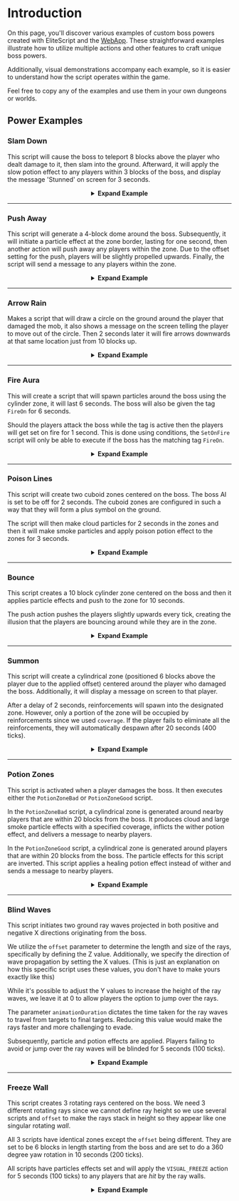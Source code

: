 # Introduction

On this page, you'll discover various examples of custom boss powers created with EliteScript and the [WebApp](https://magmaguy.com/webapp/webapp.html). These straightforward examples illustrate how to utilize multiple actions and other features to craft unique boss powers. 

Additionally, visual demonstrations accompany each example, so it is easier to understand how the script operates within the game.

Feel free to copy any of the examples and use them in your own dungeons or worlds.

## Power Examples

### Slam Down

This script will cause the boss to teleport 8 blocks above the player who dealt damage to it, then slam into the ground. Afterward, it will apply the slow potion effect to any players within 3 blocks of the boss, and display the message 'Stunned' on screen for 3 seconds.

<div align="center">

<details>

<summary><b>Expand Example</b></summary>

<div align="left">

```yml
eliteScript:
  SlamDown:
    Events:
    - EliteMobDamagedByPlayerEvent
    Actions:
    - action: TELEPORT
      FinalTarget:
        targetType: DIRECT_TARGET
        offset: 0,8,0
      Target:
        targetType: SELF
    - action: PUSH
      vValue: 0,-5,0
      Target:
        targetType: SELF
      wait: 15
    - action: POTION_EFFECT
      potionEffectType: SLOW
      amplifier: 3
      duration: 60
      Target:
        targetType: NEARBY_PLAYERS
        range: 3
      wait: 20
    - action: TITLE_MESSAGE
      subtitle: "Stunned!"
      duration: 40
      fadeIn: 10
      fadeOut: 10
      Target:
        targetType: NEARBY_PLAYERS
        range: 3
      wait: 20
    Cooldowns:
      local: 180
      global: 80
```

<div align="center">

<video autoplay loop muted>
  <source src="../../../img/wiki/power_example_slamdown.webm" type="video/webm">
  Your browser does not support the video tag.
</video>

</div>

</div>

</details>

</div>

***

### Push Away

This script will generate a 4-block dome around the boss. Subsequently, it will initiate a particle effect at the zone border, lasting for one second, then another action will push away any players within the zone. Due to the offset setting for the push, players will be slightly propelled upwards. Finally, the script will send a message to any players within the zone.

<div align="center">

<details>

<summary><b>Expand Example</b></summary>

<div align="left">

```yml
eliteScript:
  PushAway:
    Events:
    - EliteMobDamagedEvent
    Zone:
      shape: DOME
      radius: 4
      borderRadius: 3
      Target:
        targetType: SELF
        track: true
    Actions:
    - action: SPAWN_PARTICLE
      particles:
      - particle: CLOUD
      Target:
        targetType: ZONE_BORDER
        track: true
      repeatEvery: 5
      times: 4
    - action: PUSH
      Target:
        targetType: ZONE_FULL
        track: true
      RelativeVector:
        SourceTarget:
          targetType: SELF
        DestinationTarget:
          targetType: ACTION_TARGET
        normalize: true
        multiplier: 1.0
        offset: 0,0.2,0
      repeatEvery: 1
      times: 20
    - action: MESSAGE
      sValue: "&cCool boss!: &fBE GONE!"
      Target:
        targetType: ZONE_FULL
      repeatEvery: 10
      times: 2
    Cooldowns:
      local: 140
      global: 80
```

<div align="center">

<video autoplay loop muted>
  <source src="../../../img/wiki/power_example_pushaway.webm" type="video/webm">
  Your browser does not support the video tag.
</video>

</div>

</div>

</details>

</div>

***

### Arrow Rain

Makes a script that will draw a circle on the ground around the player that damaged the mob, it also shows a message on the screen telling the player to move out of the circle. Then 2 seconds later it will fire arrows downwards at that same location just from 10 blocks up.

<div align="center">

<details>

<summary><b>Expand Example</b></summary>

<div align="left">

```yml
eliteScript:
  MakeCircle:
    Events:
    - EliteMobDamagedByPlayerEvent
    Zone:
      shape: CYLINDER
      radius: 5
      borderRadius: 4
      height: 1
      Target:
        targetType: DIRECT_TARGET
        track: false
    Actions:
    - action: SPAWN_PARTICLE
      Target:
        targetType: ZONE_BORDER
        track: false
        coverage: 1.0
      repeatEvery: 5
      times: 8
      particles:
      - particle: FLAME
    - action: TITLE_MESSAGE
      Target:
        targetType: DIRECT_TARGET
      fadeOut: 10
      duration: 20
      fadeIn: 10
      subtitle: Move out of the zone!
    - action: RUN_SCRIPT
      scripts:
      - "ArrowRain"
    Cooldowns:
      local: 160
      global: 80
  ArrowRain:
    Zone:
      shape: CYLINDER
      radius: 5
      borderRadius: 4
      height: 1
      Target:
        targetType: DIRECT_TARGET
        track: false
        offset: 0,10,0
    Actions:
    - action: SUMMON_ENTITY
      wait: 40
      sValue: ARROW
      Target:
        targetType: ZONE_FULL
        track: false
      vValue: 0,-1,0
      repeatEvery: 10
      times: 4
```

<div align="center">

<video autoplay loop muted>
  <source src="../../../img/wiki/power_example_.webm" type="video/webm">
  Your browser does not support the video tag.
</video>

</div>

</div>

</details>

</div>

***

### Fire Aura

This will create a script that will spawn particles around the boss using the cylinder zone, it will last 6 seconds. The boss will also be given the tag `FireOn` for 6 seconds. 

Should the players attack the boss while the tag is active then the players will get set on fire for 1 second. This is done using conditions, the `SetOnFire` script will only be able to execute if the boss has the matching tag `FireOn`.

<div align="center">

<details>

<summary><b>Expand Example</b></summary>

<div align="left">

```yml
eliteScript:
  Visual:
    Events:
    - PlayerDamagedByEliteMobEvent
    Zone:
      shape: CYLINDER
      radius: 2
      height: 3
      Target:
        targetType: SELF
        track: true
    Actions:
    - action: SPAWN_PARTICLE
      particles:
      - particle: FLAME
      Target:
        targetType: ZONE_FULL
        track: true
        coverage: 1.0
      repeatEvery: 5
      times: 24
    - action: TAG
      tags:
      - "FireOn"
      duration: 120
      Target:
        targetType: SELF
    Cooldowns:
      local: 180
      global: 80
  SetOnFire:
    Events:
    - EliteMobDamagedByPlayerEvent
    Actions:
    - action: SET_ON_FIRE
      duration: 20
      Target:
        targetType: DIRECT_TARGET
      Conditions:
        Target:
          targetType: SELF
        conditionType: BLOCKING
        hasTags:
        - "FireOn"
```

</div>

</details>

</div>

***

### Poison Lines

This script will create two cuboid zones centered on the boss. The boss AI is set to be off for 2 seconds. The cuboid zones are configured in such a way that they will form a plus symbol on the ground.

The script will then make cloud particles for 2 seconds in the zones and then it will make smoke particles and apply poison potion effect to the zones for 3 seconds.

<div align="center">

<details>

<summary><b>Expand Example</b></summary>

<div align="left">

```yml
eliteScript:
  PoisonLine1:
    Events:
    - EliteMobDamagedByPlayerEvent
    Zone:
      shape: CUBOID
      x: 20
      y: 1
      z: 2
      Target:
        targetType: SELF
        track: false
    Actions:
    - action: SET_MOB_AI
      bValue: false
      duration: 40
      Target:
        targetType: SELF
      scripts:
      - "PoisonLine2"
    - action: SPAWN_PARTICLE
      particles:
      - particle: CLOUD
      Target:
        targetType: ZONE_FULL
        coverage: 1
      repeatEvery: 5
      times: 8
    - action: SPAWN_PARTICLE
      particles:
      - particle: SMOKE_NORMAL
      Target:
        targetType: ZONE_FULL
        coverage: 1
      wait: 40
      repeatEvery: 5
      times: 12
    - action: POTION_EFFECT
      potionEffectType: POISON
      amplifier: 4
      duration: 50
      Target:
        targetType: ZONE_FULL
      wait: 40
      repeatEvery: 5
      times: 12
    Cooldowns:
      local: 200
      global: 80
  PoisonLine2:
    Zone:
      shape: CUBOID
      x: 2
      y: 1
      z: 20
      Target:
        targetType: SELF
        track: false
    Actions:
    - action: SPAWN_PARTICLE
      particles:
      - particle: CLOUD
      Target:
        targetType: ZONE_FULL
        coverage: 1
      repeatEvery: 5
      times: 8
    - action: SPAWN_PARTICLE
      particles:
      - particle: SMOKE_NORMAL
      Target:
        targetType: ZONE_FULL
        coverage: 1
      wait: 40
      repeatEvery: 5
      times: 12
    - action: POTION_EFFECT
      potionEffectType: POISON
      amplifier: 4
      duration: 50
      Target:
        targetType: ZONE_FULL
      wait: 40
      repeatEvery: 5
      times: 12
```

</div>

</details>

</div>

***

### Bounce

This script creates a 10 block cylinder zone centered on the boss and then it applies particle effects and push to the zone for 10 seconds.

The push action pushes the players slightly upwards every tick, creating the illusion that the players are bouncing around while they are in the zone.

<div align="center">

<details>

<summary><b>Expand Example</b></summary>

<div align="left">

```yml
eliteScript:
  Bounce:
    Events:
    - EliteMobDamagedByPlayerEvent
    Zone:
      shape: CYLINDER
      radius: 10
      height: 2
      Target:
        targetType: SELF
        track: false
    Actions:
    - action: SPAWN_PARTICLE
      particles:
      - particle: EXPLOSION_NORMAL
      repeatEvery: 10
      times: 20
      Target:
        targetType: ZONE_FULL
        track: false
        coverage: 0.2
    - action: PUSH
      vValue: 0,0.4,0
      Target:
        targetType: ZONE_FULL
      repeatEvery: 1
      times: 200
    Cooldowns:
      local: 220
      global: 80
```

</div>

</details>

</div>

***

### Summon

This script will create a cylindrical zone (positioned 6 blocks above the player due to the applied offset) centered around the player who damaged the boss. Additionally, it will display a message on screen to that player.

After a delay of 2 seconds, reinforcements will spawn into the designated zone. However, only a portion of the zone will be occupied by reinforcements since we used `coverage`. If the player fails to eliminate all the reinforcements, they will automatically despawn after 20 seconds (400 ticks).

<div align="center">

<details>

<summary><b>Expand Example</b></summary>

<div align="left">

```yml
eliteScript:
  Summon:
    Events:
    - EliteMobDamagedByPlayerEvent
    Zone:
      shape: CYLINDER
      radius: 3
      height: 1
      Target:
        targetType: DIRECT_TARGET
        offset: 0,6,0
    Actions:
    - action: SUMMON_REINFORCEMENT
      sValue: "fc_boss.yml"
      duration: 400
      Target:
        targetType: ZONE_FULL
        coverage: 0.1
      wait: 40
    - action: TITLE_MESSAGE
      subtitle: "Friends! Help!!!"
      duration: 30
      fadeIn: 10
      fadeOut: 10
      Target:
        targetType: DIRECT_TARGET
    Cooldowns:
      local: 333
      global: 80
```

</div>

</details>

</div>

***

### Potion Zones

This script is activated when a player damages the boss. It then executes either the `PotionZoneBad` or `PotionZoneGood` script.

In the `PotionZoneBad` script, a cylindrical zone is generated around nearby players that are within 20 blocks from the boss. It produces cloud and large smoke particle effects with a specified coverage, inflicts the wither potion effect, and delivers a message to nearby players.

In the `PotionZoneGood` script, a cylindrical zone is generated around players that are within 20 blocks from the boss. The particle effects for this script are inverted. This script applies a healing potion effect instead of wither and sends a message to nearby players.

<div align="center">

<details>

<summary><b>Expand Example</b></summary>

<div align="left">

```yml
eliteScript:
  Trigger:
    Events:
    - EliteMobDamagedByPlayerEvent
    Actions:
    - action: RUN_SCRIPT
      scripts:
      - "PotionZoneBad"
      - "PotionZoneGood"
      onlyRunOneScript: true
    Cooldowns:
      local: 110
      global: 80
  PotionZoneBad:
    Zone:
      shape: CYLINDER
      height: 2
      radius: 5
      Target:
        targetType: NEARBY_PLAYERS
        range: 20
        track: false
    Actions:
    - action: SPAWN_PARTICLE
      particles:
      - particle: CLOUD
      Target:
        targetType: ZONE_FULL
        coverage: 0.3
        track: false
      repeatEvery: 10
      times: 4
    - action: SPAWN_PARTICLE
      particles:
      - particle: SMOKE_LARGE
      Target:
        targetType: ZONE_FULL
        coverage: 0.3
        track: false
      wait: 40
      repeatEvery: 10
      times: 6
    - action: POTION_EFFECT
      potionEffectType: WITHER
      amplifier: 3
      duration: 80
      Target:
        targetType: ZONE_FULL
        track: false
      wait: 40
      repeatEvery: 10
      times: 6
    - action: MESSAGE
      sValue: "&cCool boss!: &fFeel the burn!"
      Target:
        targetType: NEARBY_PLAYERS
        range: 20
  PotionZoneGood:
    Zone:
      shape: CYLINDER
      height: 2
      radius: 5
      Target:
        targetType: NEARBY_PLAYERS
        range: 20
        track: false
    Actions:
    - action: SPAWN_PARTICLE
      particles:
      - particle: SMOKE_LARGE
      Target:
        targetType: ZONE_FULL
        coverage: 0.3
        track: false
      repeatEvery: 10
      times: 4
    - action: SPAWN_PARTICLE
      particles:
      - particle: CLOUD
      Target:
        targetType: ZONE_FULL
        coverage: 0.3
        track: false
      wait: 40
      repeatEvery: 10
      times: 6
    - action: POTION_EFFECT
      potionEffectType: HEAL
      amplifier: 1
      duration: 80
      Target:
        targetType: ZONE_FULL
        track: false
      wait: 40
      repeatEvery: 10
      times: 6
    - action: MESSAGE
      sValue: "&cCool boss!: &fFeel the... Wait, this is the wrong one."
      Target:
        targetType: NEARBY_PLAYERS
        range: 20
```

</div>

</details>

</div>

***

### Blind Waves

This script initiates two ground ray waves projected in both positive and negative X directions originating from the boss.

We utilize the `offset` parameter to determine the length and size of the rays, specifically by defining the Z value. Additionally, we specify the direction of wave propagation by setting the X values. (This is just an explanation on how this specific script uses these values, you don't have to make yours exactly like this)

While it's possible to adjust the Y values to increase the height of the ray waves, we leave it at 0 to allow players the option to jump over the rays.

The parameter `animationDuration` dictates the time taken for the ray waves to travel from targets to final targets. Reducing this value would make the rays faster and more challenging to evade.

Subsequently, particle and potion effects are applied. Players failing to avoid or jump over the ray waves will be blinded for 5 seconds (100 ticks).

<div align="center">

<details>

<summary><b>Expand Example</b></summary>

<div align="left">

```yml
eliteScript:
  Blind:
    Events:
    - EliteMobDamagedByPlayerEvent
    Zone:
      shape: TRANSLATING_RAY
      Target:
        targetType: SELF
        offset: 0,0,5
        track: false
      FinalTarget:
        targetType: SELF
        offset: 10,0,5
        track: false
      Target2:
        targetType: SELF
        offset: 0,0,-5
        track: false
      FinalTarget2:
        targetType: SELF
        offset: 10,0,-5
        track: false
      animationDuration: 100
      ignoresSolidBlocks: true
    Actions:
    - action: SPAWN_PARTICLE
      particles:
      - particle: SMOKE_NORMAL
      Target:
        targetType: ZONE_FULL
        track: false
        coverage: 1.0
      repeatEvery: 5
      times: 20
    - action: POTION_EFFECT
      potionEffectType: BLINDNESS
      amplifier: 5
      duration: 100
      Target:
        targetType: ZONE_FULL
        track: true
      repeatEvery: 1
      times: 100
      scripts: "Blind2"
    Cooldowns:
      local: 200
      global: 80
  Blind2:
    Events:
    - EliteMobDamagedByPlayerEvent
    Zone:
      shape: TRANSLATING_RAY
      Target:
        targetType: SELF
        offset: 0,0,5
        track: false
      FinalTarget:
        targetType: SELF
        offset: -10,0,5
        track: false
      Target2:
        targetType: SELF
        offset: 0,0,-5
        track: false
      FinalTarget2:
        targetType: SELF
        offset: -10,0,-5
        track: false
      animationDuration: 100
      ignoresSolidBlocks: true
    Actions:
    - action: SPAWN_PARTICLE
      particles:
      - particle: SMOKE_NORMAL
      Target:
        targetType: ZONE_FULL
        track: false
        coverage: 1.0
      repeatEvery: 5
      times: 20
    - action: POTION_EFFECT
      potionEffectType: BLINDNESS
      amplifier: 5
      duration: 100
      Target:
        targetType: ZONE_FULL
        track: true
      repeatEvery: 1
      times: 100
```

</div>

</details>

</div>

***

### Freeze Wall

This script creates 3 rotating rays centered on the boss. We need 3 different rotating rays since we cannot define ray height so we use several scripts and `offset` to make the rays stack in height so they appear like one singular rotating *wall*.

All 3 scripts have identical zones except the `offset` being different. They are set to be 6 blocks in length starting from the boss and are set to do a 360 degree yaw rotation in 10 seconds (200 ticks).

All scripts have particles effects set and will apply the `VISUAL_FREEZE` action for 5 seconds (100 ticks) to any players that are *hit* by the ray walls. 

<div align="center">

<details>

<summary><b>Expand Example</b></summary>

<div align="left">

```yml
eliteScript:
  Trigger:
    Events:
    - EliteMobDamagedByPlayerEvent
    Actions:
    - action: RUN_SCRIPT
      scripts:
      - "FreezeWall"
      - "FreezeWall2"
      - "FreezeWall3"
    Cooldowns:
      local: 300
      global: 80      
  FreezeWall:
    Zone:
      shape: ROTATING_RAY
      Target:
        targetType: SELF
        track: false
      Target2:
        targetType: SELF
        offset: 6,0,0
        track: false
      yawRotation: 360
      animationDuration: 200
      ignoresSolidBlocks: true
    Actions:
    - action: SPAWN_PARTICLE
      particles:
      - particle: SNOWFLAKE
      repeatEvery: 10
      times: 20
      Target:
        targetType: ZONE_FULL
        track: false
        coverage: 1.0
    - action: VISUAL_FREEZE
      duration: 100
      Target:
        targetType: ZONE_FULL
        track: false
      repeatEvery: 1
      times: 200
  FreezeWall2:
    Zone:
      shape: ROTATING_RAY
      Target:
        targetType: SELF
        track: false
        offset: 0,1,0
      Target2:
        targetType: SELF
        track: false
        offset: 6,1,0
      yawRotation: 360
      animationDuration: 200
      ignoresSolidBlocks: true
    Actions:
    - action: SPAWN_PARTICLE
      particles:
      - particle: SNOWFLAKE
      repeatEvery: 10
      times: 20
      Target:
        targetType: ZONE_FULL
        track: false
        coverage: 1.0
    - action: VISUAL_FREEZE
      duration: 100
      Target:
        targetType: ZONE_FULL
        track: false
      repeatEvery: 1
      times: 200
  FreezeWall3:
    Zone:
      shape: ROTATING_RAY
      Target:
        targetType: SELF
        track: false
        offset: 0,2,0
      Target2:
        targetType: SELF
        track: false
        offset: 6,2,0
      yawRotation: 360
      animationDuration: 200
      ignoresSolidBlocks: true
    Actions:
    - action: SPAWN_PARTICLE
      particles:
      - particle: SNOWFLAKE
      repeatEvery: 10
      times: 20
      Target:
        targetType: ZONE_FULL
        track: false
        coverage: 1.0
    - action: VISUAL_FREEZE
      duration: 100
      Target:
        targetType: ZONE_FULL
        track: false
      repeatEvery: 1
      times: 200
```

</div>

</details>

</div>